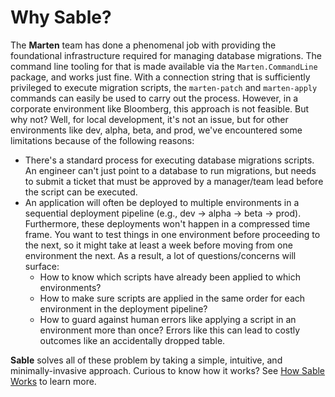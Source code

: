 # Why **Sable**?

The **Marten** team has done a phenomenal job with providing the foundational infrastructure required for managing database migrations. The command line tooling for that is made available via the `Marten.CommandLine` package, and works just fine. 
With a connection string that is sufficiently privileged to execute migration scripts, the `marten-patch` and `marten-apply` commands can easily be used to carry out the process. However, in a corporate environment like Bloomberg, this approach is not feasible. But why not?
Well, for local development, it's not an issue, but for other environments like dev, alpha, beta, and prod, we've encountered some limitations  because of the following reasons:
- There's a standard process for executing database migrations scripts. An engineer can't just point to a database to run migrations, but needs to submit a ticket that must be approved by a manager/team lead before the script can be executed.
- An application will often be deployed to multiple environments in a sequential deployment pipeline (e.g., dev -> alpha -> beta -> prod). Furthermore, these deployments won't happen in a compressed time frame. You want to test things in one environment before proceeding to the next, so it might take at least a week before moving from one environment the next. As a result, a lot of questions/concerns will surface:
    - How to know which scripts have already been applied to which environments?
    - How to make sure scripts are applied in the same order for each environment in the deployment pipeline?
    - How to guard against human errors like applying a script in an environment more than once? Errors like this can lead to costly outcomes like an accidentally dropped table.

**Sable** solves all of these problem by taking a simple, intuitive, and minimally-invasive approach. Curious to know how it works? See [How Sable Works](/reference/how-sable-works) to learn more.